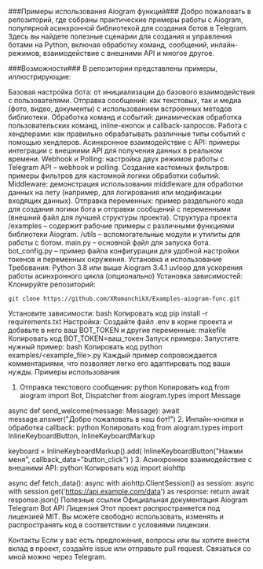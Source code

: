 ###Примеры использования Aiogram функций###
Добро пожаловать в репозиторий, где собраны практические примеры работы с Aiogram, популярной асинхронной библиотекой для создания ботов в Telegram. Здесь вы найдете полезные сценарии для создания и управления ботами на Python, включая обработку команд, сообщений, инлайн-режимов, взаимодействие с внешними API и многое другое.

###Возможности###
В репозитории представлены примеры, иллюстрирующие:

Базовая настройка бота: от инициализации до базового взаимодействия с пользователями.
Отправка сообщений: как текстовых, так и медиа (фото, видео, документы) с использованием встроенных методов библиотеки.
Обработка команд и событий: динамическая обработка пользовательских команд, inline-кнопок и callback-запросов.
Работа с хендлерами: как правильно обрабатывать различные типы событий с помощью хендлеров.
Асинхронное взаимодействие с API: примеры интеграции с внешними API для получения данных в реальном времени.
Webhook и Polling: настройка двух режимов работы с Telegram API – webhook и polling.
Создание кастомных фильтров: примеры фильтров для кастомной логики обработки событий.
Middleware: демонстрация использования middleware для обработки данных на лету (например, для логирования или модификации входящих данных).
Отправка переменных: пример раздельного кода для создания логики бота и отправки сообщений с переменными (внешний файл для лучшей структуры проекта).
Структура проекта
/examples – содержит рабочие примеры с различными функциями библиотеки Aiogram.
/utils – вспомогательные модули и утилиты для работы с ботом.
main.py – основной файл для запуска бота.
bot_config.py – пример файла конфигурации для удобной настройки токенов и переменных окружения.
Установка и использование
Требования:
Python 3.8 или выше
Aiogram 3.4.1
uvloop для ускорения работы асинхронного цикла (опционально)
Установка зависимостей:
Клонируйте репозиторий:
```
git clone https://github.com/XRomanchikX/Examples-aiogram-func.git
```
Установите зависимости:
bash
Копировать код
pip install -r requirements.txt
Настройка:
Создайте файл .env в корне проекта и добавьте в него ваш BOT_TOKEN и другие переменные:
makefile
Копировать код
BOT_TOKEN=ваш_токен
Запуск примера:
Запустите нужный пример:
bash
Копировать код
python examples/<example_file>.py
Каждый пример сопровождается комментариями, что позволяет легко его адаптировать под ваши нужды.
Примеры использования
1. Отправка текстового сообщения:
python
Копировать код
from aiogram import Bot, Dispatcher
from aiogram.types import Message

async def send_welcome(message: Message):
    await message.answer("Добро пожаловать в наш бот!")
2. Инлайн-кнопки и обработка callback:
python
Копировать код
from aiogram.types import InlineKeyboardButton, InlineKeyboardMarkup

keyboard = InlineKeyboardMarkup().add(
    InlineKeyboardButton("Нажми меня", callback_data="button_click")
)
3. Асинхронное взаимодействие с внешними API:
python
Копировать код
import aiohttp

async def fetch_data():
    async with aiohttp.ClientSession() as session:
        async with session.get('https://api.example.com/data') as response:
            return await response.json()
Полезные ссылки
Официальная документация Aiogram
Telegram Bot API
Лицензия
Этот проект распространяется под лицензией MIT. Вы можете свободно использовать, изменять и распространять код в соответствии с условиями лицензии.

Контакты
Если у вас есть предложения, вопросы или вы хотите внести вклад в проект, создайте issue или отправьте pull request. Связаться со мной можно через Telegram.
